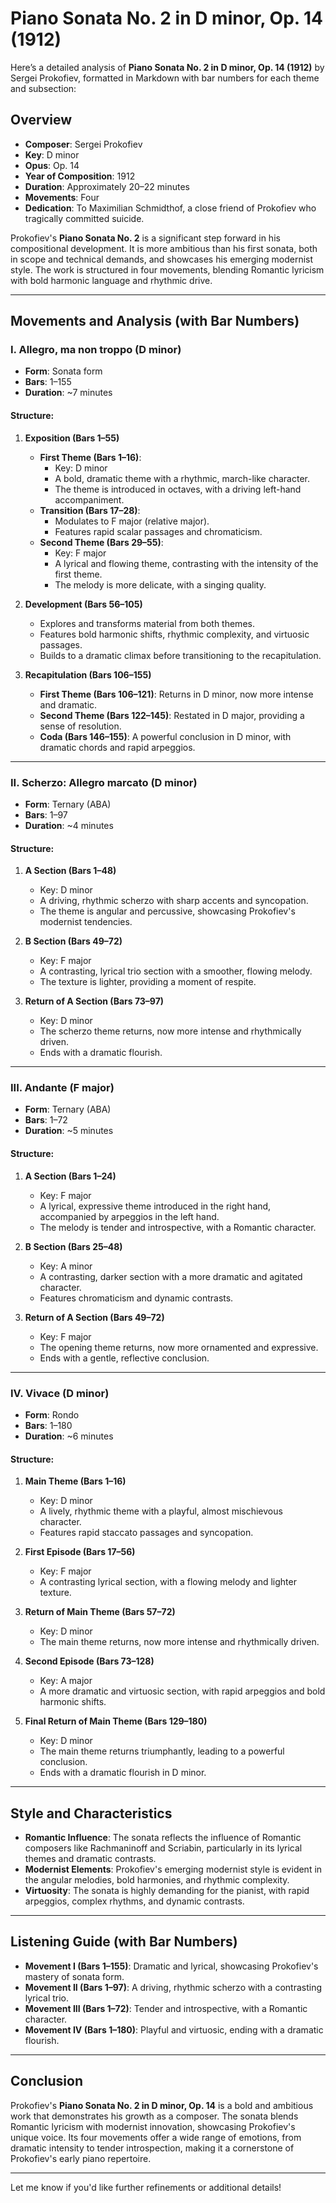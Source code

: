 # Piano Sonata No. 2 in D minor, Op. 14 (1912)

Here’s a detailed analysis of **Piano Sonata No. 2 in D minor, Op. 14 (1912)** by Sergei Prokofiev, formatted in Markdown with bar numbers for each theme and subsection:

## Overview

- **Composer**: Sergei Prokofiev
- **Key**: D minor
- **Opus**: Op. 14
- **Year of Composition**: 1912
- **Duration**: Approximately 20–22 minutes
- **Movements**: Four
- **Dedication**: To Maximilian Schmidthof, a close friend of Prokofiev who tragically committed suicide.

Prokofiev's **Piano Sonata No. 2** is a significant step forward in his compositional development. It is more ambitious than his first sonata, both in scope and technical demands, and showcases his emerging modernist style. The work is structured in four movements, blending Romantic lyricism with bold harmonic language and rhythmic drive.

---

## Movements and Analysis (with Bar Numbers)

### **I. Allegro, ma non troppo (D minor)**

- **Form**: Sonata form
- **Bars**: 1–155
- **Duration**: ~7 minutes

#### Structure:

1. **Exposition (Bars 1–55)**

   - **First Theme (Bars 1–16)**:
     - Key: D minor
     - A bold, dramatic theme with a rhythmic, march-like character.
     - The theme is introduced in octaves, with a driving left-hand accompaniment.
   - **Transition (Bars 17–28)**:
     - Modulates to F major (relative major).
     - Features rapid scalar passages and chromaticism.
   - **Second Theme (Bars 29–55)**:
     - Key: F major
     - A lyrical and flowing theme, contrasting with the intensity of the first theme.
     - The melody is more delicate, with a singing quality.

2. **Development (Bars 56–105)**

   - Explores and transforms material from both themes.
   - Features bold harmonic shifts, rhythmic complexity, and virtuosic passages.
   - Builds to a dramatic climax before transitioning to the recapitulation.

3. **Recapitulation (Bars 106–155)**
   - **First Theme (Bars 106–121)**: Returns in D minor, now more intense and dramatic.
   - **Second Theme (Bars 122–145)**: Restated in D major, providing a sense of resolution.
   - **Coda (Bars 146–155)**: A powerful conclusion in D minor, with dramatic chords and rapid arpeggios.

---

### **II. Scherzo: Allegro marcato (D minor)**

- **Form**: Ternary (ABA)
- **Bars**: 1–97
- **Duration**: ~4 minutes

#### Structure:

1. **A Section (Bars 1–48)**

   - Key: D minor
   - A driving, rhythmic scherzo with sharp accents and syncopation.
   - The theme is angular and percussive, showcasing Prokofiev's modernist tendencies.

2. **B Section (Bars 49–72)**

   - Key: F major
   - A contrasting, lyrical trio section with a smoother, flowing melody.
   - The texture is lighter, providing a moment of respite.

3. **Return of A Section (Bars 73–97)**
   - Key: D minor
   - The scherzo theme returns, now more intense and rhythmically driven.
   - Ends with a dramatic flourish.

---

### **III. Andante (F major)**

- **Form**: Ternary (ABA)
- **Bars**: 1–72
- **Duration**: ~5 minutes

#### Structure:

1. **A Section (Bars 1–24)**

   - Key: F major
   - A lyrical, expressive theme introduced in the right hand, accompanied by arpeggios in the left hand.
   - The melody is tender and introspective, with a Romantic character.

2. **B Section (Bars 25–48)**

   - Key: A minor
   - A contrasting, darker section with a more dramatic and agitated character.
   - Features chromaticism and dynamic contrasts.

3. **Return of A Section (Bars 49–72)**
   - Key: F major
   - The opening theme returns, now more ornamented and expressive.
   - Ends with a gentle, reflective conclusion.

---

### **IV. Vivace (D minor)**

- **Form**: Rondo
- **Bars**: 1–180
- **Duration**: ~6 minutes

#### Structure:

1. **Main Theme (Bars 1–16)**

   - Key: D minor
   - A lively, rhythmic theme with a playful, almost mischievous character.
   - Features rapid staccato passages and syncopation.

2. **First Episode (Bars 17–56)**

   - Key: F major
   - A contrasting lyrical section, with a flowing melody and lighter texture.

3. **Return of Main Theme (Bars 57–72)**

   - Key: D minor
   - The main theme returns, now more intense and rhythmically driven.

4. **Second Episode (Bars 73–128)**

   - Key: A major
   - A more dramatic and virtuosic section, with rapid arpeggios and bold harmonic shifts.

5. **Final Return of Main Theme (Bars 129–180)**
   - Key: D minor
   - The main theme returns triumphantly, leading to a powerful conclusion.
   - Ends with a dramatic flourish in D minor.

---

## Style and Characteristics

- **Romantic Influence**: The sonata reflects the influence of Romantic composers like Rachmaninoff and Scriabin, particularly in its lyrical themes and dramatic contrasts.
- **Modernist Elements**: Prokofiev's emerging modernist style is evident in the angular melodies, bold harmonies, and rhythmic complexity.
- **Virtuosity**: The sonata is highly demanding for the pianist, with rapid arpeggios, complex rhythms, and dynamic contrasts.

---

## Listening Guide (with Bar Numbers)

- **Movement I (Bars 1–155)**: Dramatic and lyrical, showcasing Prokofiev's mastery of sonata form.
- **Movement II (Bars 1–97)**: A driving, rhythmic scherzo with a contrasting lyrical trio.
- **Movement III (Bars 1–72)**: Tender and introspective, with a Romantic character.
- **Movement IV (Bars 1–180)**: Playful and virtuosic, ending with a dramatic flourish.

---

## Conclusion

Prokofiev's **Piano Sonata No. 2 in D minor, Op. 14** is a bold and ambitious work that demonstrates his growth as a composer. The sonata blends Romantic lyricism with modernist innovation, showcasing Prokofiev's unique voice. Its four movements offer a wide range of emotions, from dramatic intensity to tender introspection, making it a cornerstone of Prokofiev's early piano repertoire.

---

Let me know if you'd like further refinements or additional details!
